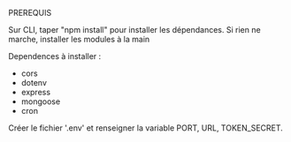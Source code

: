 PREREQUIS

Sur CLI, taper "npm install" pour installer les dépendances. Si rien ne marche, installer les modules à la main

Dependences à installer :

- cors
- dotenv
- express
- mongoose
- cron

Créer le fichier '.env' et renseigner la variable PORT, URL, TOKEN_SECRET.
